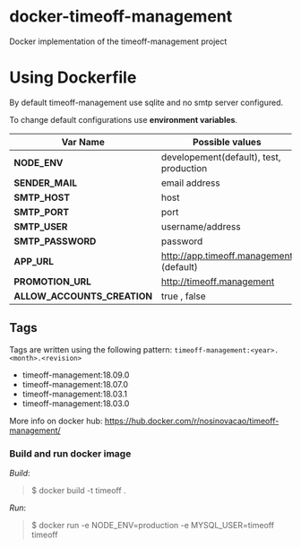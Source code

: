 # docker-timeoff-management

Docker implementation of the timeoff-management project

# Using Dockerfile

By default timeoff-management use sqlite and no smtp server configured. 



To change default configurations use **environment variables**. 

| Var Name | Possible values|
| -------- | ------ |
| **NODE_ENV** | developement(default), test, production |
| **SENDER_MAIL** | email address |
| **SMTP_HOST** | host |
| **SMTP_PORT** | port |
| **SMTP_USER** | username/address |
| **SMTP_PASSWORD** | password |
| **APP_URL** | http://app.timeoff.management (default) |
| **PROMOTION_URL** | http://timeoff.management |
| **ALLOW_ACCOUNTS_CREATION** | true , false |

## Tags

Tags are written using the following pattern: `timeoff-management:<year>.<month>.<revision>`

* timeoff-management:18.09.0
* timeoff-management:18.07.0
* timeoff-management:18.03.1
* timeoff-management:18.03.0

More info on docker hub: <https://hub.docker.com/r/nosinovacao/timeoff-management/>

### Build and run docker image 

_Build_:
> $ docker build -t timeoff . 

_Run_:
> $ docker run -e NODE_ENV=production -e MYSQL_USER=timeoff timeoff
